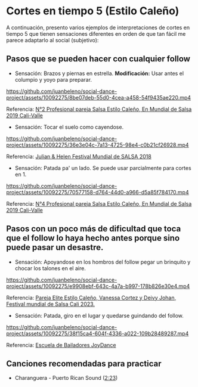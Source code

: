 # Cortes en tiempo 5 (Estilo Caleño)

A continuación, presento varios ejemplos de interpretaciones de cortes en tiempo 5 que tienen sensaciones diferentes en orden de que tan fácil me parece adaptarlo al social (subjetivo):


## Pasos que se pueden hacer con cualquier follow


- Sensación: Brazos y piernas en estrella. **Modificación:** Usar antes el columpio y yoyo para preparar.

https://github.com/juanbeleno/social-dance-project/assets/10092275/8be07deb-55d0-4cea-a458-54f9435ae220.mp4

Referencia: [N°2 Profesional pareja Salsa Estilo Caleño, En Mundial de Salsa 2019 Cali-Valle](https://www.youtube.com/watch?v=I1-aqs-xdMY&t=11s)


- Sensación: Tocar el suelo como cayendose.

https://github.com/juanbeleno/social-dance-project/assets/10092275/36e3e04c-7a13-4725-98e4-c0b21cf26928.mp4

Referencia: [Julian & Helen Festival Mundial de SALSA 2018](https://www.youtube.com/watch?v=6Fcq6gOJEpY&t=76s)


- Sensación: Patada pa' un lado. Se puede usar parcialmente para cortes en 1.

https://github.com/juanbeleno/social-dance-project/assets/10092275/70577158-d764-44d0-a966-d5a85f784170.mp4

Referencia: [N°4 Profesional pareja Salsa Estilo Caleño, En Mundial de Salsa 2019 Cali-Valle](https://www.youtube.com/watch?v=eAa4OgWVRlc&t=26s)


## Pasos con un poco más de dificultad que toca que el follow lo haya hecho antes porque sino puede pasar un desastre.

- Sensación: Apoyandose en los hombros del follow pegar un brinquito y chocar los talones en el aire.

https://github.com/juanbeleno/social-dance-project/assets/10092275/e9908ebf-643c-4a7a-b997-178b826e30e4.mp4

Referencia: [Pareja Elite Estilo Caleño, Vanessa Cortez y Deivy Johan, Festival mundial de Salsa Cali 2023.](https://www.youtube.com/watch?v=bTUdwQQlFk4&t=80s)


- Sensación: Patada, giro en el lugar y quedarse guindando del follow.

https://github.com/juanbeleno/social-dance-project/assets/10092275/38f15ca4-604f-4336-a022-109b28489287.mp4

Referencia: [Escuela de Bailadores JoyDance](https://www.youtube.com/watch?v=oUccfcm8jbo&t=136s)


## Canciones recomendadas para practicar

- Charanguera - Puerto Rican Sound ([2:23](https://youtu.be/IKIesbC_JEA?si=uYfAJ4XmwYYs2iAN&t=143))
